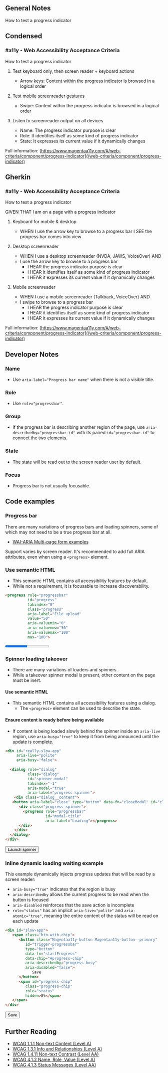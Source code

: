 ## General Notes

How to test a progress indicator

## Condensed

### #a11y - Web Accessibility Acceptance Criteria

How to test a progress indicator

1. Test keyboard only, then screen reader + keyboard actions

   - Arrow keys: Content within the progress indicator is browsed in a logical order

2. Test mobile screenreader gestures

   - Swipe: Content within the progress indicator is browsed in a logical order

3. Listen to screenreader output on all devices

   - Name: The progress indicator purpose is clear
   - Role: It identifies itself as some kind of progress indicator
   - State: It expresses its current value if it dynamically changes

Full information: [https://www.magentaa11y.com/#/web-criteria/component/progress-indicator](/web-criteria/component/progress-indicator)

## Gherkin

### #a11y - Web Accessibility Acceptance Criteria

How to test a progress indicator

GIVEN THAT I am on a page with a progress indicator

1. Keyboard for mobile & desktop

   - WHEN I use the arrow key to browse to a progress bar I SEE the progress bar comes into view

2. Desktop screenreader

   - WHEN I use a desktop screenreader (NVDA, JAWS, VoiceOver) AND 
   - I use the arrow key to browse to a progress bar
      - I HEAR the progress indicator purpose is clear
      - I HEAR it identifies itself as some kind of progress indicator
      - I HEAR it expresses its current value if it dynamically changes

3. Mobile screenreader

   - WHEN I use a mobile screenreader (Talkback, VoiceOver) AND
   - I swipe to browse to a progress bar
      - I HEAR the progress indicator purpose is clear
      - I HEAR it identifies itself as some kind of progress indicator
      - I HEAR it expresses its current value if it dynamically changes

Full information: [https://www.magentaa11y.com/#/web-criteria/component/progress-indicator](/web-criteria/component/progress-indicator)

## Developer Notes

### Name
   - Use `aria-label="Progress bar name"` when there is not a visible title.

### Role
   - Use `role="progressbar"`.

### Group
   - If the progress bar is describing another region of the page, use `aria-describedby="progressbar-id"` with its paired `id="progressbar-id"` to connect the two elements.

### State
   - The state will be read out to the screen reader user by default.

### Focus
   - Progress bar is not usually focusable.

## Code examples

### Progress bar

There are many variations of progress bars and loading spinners, some of which may not need to be a true progress bar at all.

   - [WAI-ARIA Multi-page form examples](https://www.w3.org/WAI/tutorials/forms/multi-page/)

Support varies by screen reader. It's recommended to add full ARIA attributes, even when using a `<progress>` element.

### Use semantic HTML

   - This semantic HTML contains all accessibility features by default. 
   - While not a requirement, it is focusable to increase discoverability.

```html
<progress role="progressbar"
          id="progress"
          tabindex="0"
          class="progress"
          aria-label="File upload"
          value="50"
          aria-valuemin="0"
          aria-valuenow="50"
          aria-valuemax="100"
          max="100">
```

<example>
<progress role="progressbar"
          id="progress"
          tabindex="0"
          class="progress"
          aria-label="File upload"
          value="50"
          aria-valuemin="0"
          aria-valuenow="50"
          aria-valuemax="100"
          max="100">
</example>

### Spinner loading takeover

   - There are many variations of loaders and spinners.
   - While a takeover spinner modal is present, other content on the page must be inert.

#### Use semantic HTML

   - This semantic HTML contains all accessibility features using a dialog.
      - The `<progress>` element can be used to describe the state.

#### Ensure content is ready before being available

   - If content is being loaded slowly behind the spinner inside an `aria-live` region, use `aria-busy="true"` to keep it from being announced until the update is complete.

```html
<div id="really-slow-app" 
     aria-live="polite" 
     aria-busy="false">
     
  <dialog role="dialog"
          class="dialog"
          id="spinner-modal"
          tabindex="-1"
          aria-modal="true"
          aria-label="progress spinner">
    <div class="dialog__content">
   <button aria-label="close" type="button" data-fn="closeModal" id="closeModal" class="close"></button>
      <div class="progress-spinner">
        <progress role="progressbar" 
                  id="modal-title" 
                  aria-label="Loading"></progress>
      </div>
    </div>
  </dialog>
</div>
```

<example>
  <button class="Magentaa11y-button Magentaa11y-button--primary" data-fn="showModal" id="showSpinnerModal" data-target="spinner-modal">
    Launch spinner
  </button>

  <dialog role="dialog"
          class="dialog"
          id="spinner-modal"
          tabindex="-1"
          aria-modal="true"
          aria-label="progress spinner">
    <div class="dialog__content">
   <button aria-label="close" type="button" data-fn="closeModal" id="closeModal" class="close"></button>
      <div class="progress-spinner">
        <progress role="progressbar" 
                  id="modal-title" 
                  aria-label="Loading"></progress>
      </div>
    </div>
  </dialog>
</div>
</example>

### Inline dynamic loading waiting example

This example dynamically injects progress updates that will be read by a screen reader:
   - `aria-busy="true"` indicates that the region is busy
   - `aria-describedby` allows the current progress to be read when the button is focused
   - `aria-disabled` reinforces that the save action is incomplete
   - `role="status"` has an implicit `aria-live="polite"` and `aria-atomic="true"`, meaning the entire content of the status will be read on each update

```html
<div id="slow-app">
   <span class="btn-with-chip">
      <button class="Magentaa11y-button Magentaa11y-button--primary"
         id="trigger-progressbar"
         type="button"
         data-fn="startProgress"
         data-chip="#progress-chip"     
         aria-describedby="progress-busy"
         aria-disabled="false">
            Save
      </button>
      <span id="progress-chip" 
         class="progress-chip" 
         role="status" 
         hidden>0%</span>
   </span>
</div>
```
<example>
<div id="slow-app">
   <span class="btn-with-chip">
      <button
      class="Magentaa11y-button Magentaa11y-button--primary"
    id="trigger-progressbar"
    type="button"
    data-fn="startProgress"
    data-chip="#progress-chip"     
    aria-describedby="progress-busy"
    aria-disabled="false">
    Save
      </button>
      <span id="progress-chip" class="progress-chip" role="status" hidden>0%</span>
      </span>
</div>
</example>

## Further Reading
   - [WCAG 1.1.1 Non-text Content (Level A)](https://www.w3.org/WAI/WCAG22/Understanding/non-text-content.html)
   - [WCAG 1.3.1 Info and Relationships (Level A)](https://www.w3.org/WAI/WCAG22/Understanding/info-and-relationships)
   - [WCAG 1.4.11 Non-text Contrast (Level AA)](https://www.w3.org/WAI/WCAG22/Understanding/non-text-contrast.html)
   - [WCAG 4.1.2 Name, Role, Value (Level A)](https://www.w3.org/WAI/WCAG22/Understanding/name-role-value)
   - [WCAG 4.1.3 Status Messages (Level AA)](https://www.w3.org/WAI/WCAG22/Understanding/status-messages.html)
